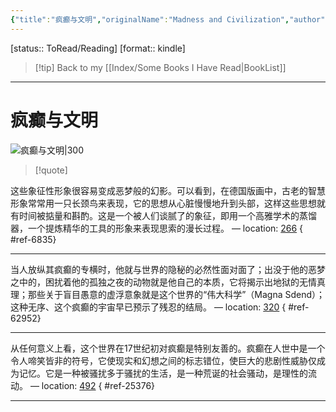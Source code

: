 ```yaml
---
{"title":"疯癫与文明","originalName":"Madness and Civilization","author":"米歇尔·福柯","transAuthor":"刘北成","publisher":"生活·读书·新知三联书店","rating":9.1,"RelatedBooks":"规训与惩罚(修订译本)(第4版),不正常的人,性经验史,临床医学的诞生,词与物,生命政治的诞生,自我解释学的起源,说真话的勇气,古典时代疯狂史,安全、领土与人口","ISBN":9787108041494,"type":"ReadNote","link":"https://book.douban.com/subject/20258504","cover":"https://img9.doubanio.com/view/subject/l/public/s24131739.jpg","pages":277,"publishDate":"2012-9-1","EndDate":null,"alias":null,"pageprogress":null,"banner_icon":"📖","banner":"https://img9.doubanio.com/view/subject/l/public/s24131739.jpg","dg-publish":true,"permalink":"/BookNotes/疯癫与文明/","dgPassFrontmatter":true,"noteIcon":""}
---
```


[status:: ToRead/Reading]
[format:: kindle]

>[!tip] Back to my [[Index/Some Books I Have Read\|BookList]]

---
# 疯癫与文明

![疯癫与文明|300](https://img9.doubanio.com/view/subject/l/public/s24131739.jpg)

>[!quote]

这些象征性形象很容易变成恶梦般的幻影。可以看到，在德国版画中，古老的智慧形象常常用一只长颈鸟来表现，它的思想从心脏慢慢地升到头部，这样这些思想就有时间被掂量和斟酌。这是一个被人们谈腻了的象征，即用一个高雅学术的蒸馏器，一个提炼精华的工具的形象来表现思索的漫长过程。 — location: [266]()
{ #ref-6835}


---
当人放纵其疯癫的专横时，他就与世界的隐秘的必然性面对面了；出没于他的恶梦之中的，困扰着他的孤独之夜的动物就是他自己的本质，它将揭示出地狱的无情真理；那些关于盲目愚意的虚浮意象就是这个世界的“伟大科学”（Magna Sdend）；这种无序、这个疯癫的宇宙早已预示了残忍的结局。 — location: [320]()
{ #ref-62952}


---
从任何意义上看，这个世界在17世纪初对疯癫是特别友善的。疯癫在人世中是一个令人啼笑皆非的符号，它使现实和幻想之间的标志错位，使巨大的悲剧性威胁仅成为记忆。它是一种被骚扰多于骚扰的生活，是一种荒诞的社会骚动，是理性的流动。 — location: [492]()
{ #ref-25376}


---
